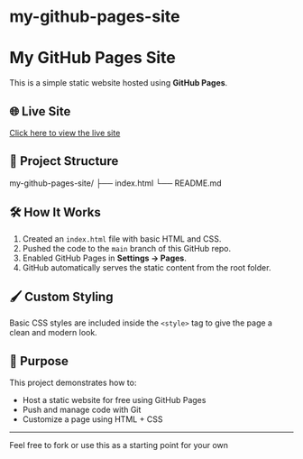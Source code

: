 # my-github-pages-site

# My GitHub Pages Site

This is a simple static website hosted using **GitHub Pages**.

## 🌐 Live Site

[Click here to view the live site](https://korinelu.github.io/my-github-pages-site/)

## 📁 Project Structure

my-github-pages-site/ ├── index.html └── README.md

## 🛠️ How It Works

1. Created an `index.html` file with basic HTML and CSS.
2. Pushed the code to the `main` branch of this GitHub repo.
3. Enabled GitHub Pages in **Settings → Pages**.
4. GitHub automatically serves the static content from the root folder.

## 🖌️ Custom Styling

Basic CSS styles are included inside the `<style>` tag to give the page a clean and modern look.

## 🎯 Purpose

This project demonstrates how to:
- Host a static website for free using GitHub Pages
- Push and manage code with Git
- Customize a page using HTML + CSS

---

Feel free to fork or use this as a starting point for your own
